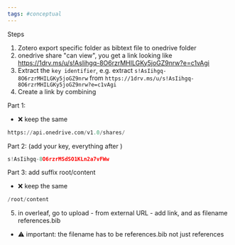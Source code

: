```yaml
---
tags: #conceptual
---
```

Steps

1. Zotero export specific folder as bibtext file to onedrive folder
2. onedrive share "can view", you get a link looking like https://1drv.ms/u/s!AsIihgq-8O6rzrMHILGKy5joGZ9nrw?e=c1vAgi
3. Extract the `key identifier`, e.g. extract `s!AsIihgq-8O6rzrMHILGKy5joGZ9nrw` from `https://1drv.ms/u/s!AsIihgq-8O6rzrMHILGKy5joGZ9nrw?e=c1vAgi`
4. Create a link by combining

Part 1:
- ❌ keep the same
```python
https://api.onedrive.com/v1.0/shares/
```

Part 2: (add your key, everything after )
```python
s!AsIihgq-8O6rzrMSdSO1KLn2a7vFWw
```

Part 3: add suffix root/content 
- ❌ keep the same
```python
/root/content
```

5. in overleaf, go to upload - from external URL - add link, and as filename references.bib
- ⚠️ important: the filename has to be references.bib not just references